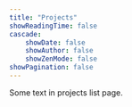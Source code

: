 ```yaml
---
title: "Projects"
showReadingTime: false
cascade:
    showDate: false
    showAuthor: false
    showZenMode: false
showPagination: false
---
```


Some text in projects list page.